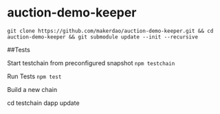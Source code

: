 # auction-demo-keeper


```
git clone https://github.com/makerdao/auction-demo-keeper.git && cd auction-demo-keeper && git submodule update --init --recursive
```

##Tests

Start testchain from preconfigured snapshot
`npm testchain`

Run Tests
`npm test`

Build a new chain

cd testchain
dapp update
